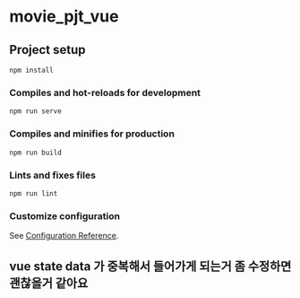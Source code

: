 # movie_pjt_vue

## Project setup
```
npm install
```

### Compiles and hot-reloads for development
```
npm run serve
```

### Compiles and minifies for production
```
npm run build
```

### Lints and fixes files
```
npm run lint
```

### Customize configuration
See [Configuration Reference](https://cli.vuejs.org/config/).

## vue state data 가 중복해서 들어가게 되는거 좀 수정하면 괜찮을거 같아요
